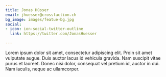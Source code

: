```yaml
---
title: Jonas Hüsser
email: jhuesser@crossfaction.ch
bg_image: images/featue-bg.jpg
social:
- icon: ion-social-twitter-outline
  link: https://twitter.com/JonasHuesser

---
```

Lorem ipsum dolor sit amet, consectetur adipiscing elit. Proin sit amet vulputate augue. Duis auctor lacus id vehicula gravida. Nam suscipit vitae purus et laoreet.
Donec nisi dolor, consequat vel pretium id, auctor in dui. Nam iaculis, neque ac ullamcorper.